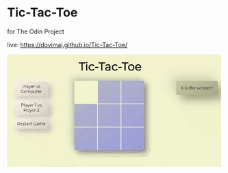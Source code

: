 # Tic-Tac-Toe

for The Odin Project

live: https://dovimaj.github.io/Tic-Tac-Toe/

![](chrome-capture.gif)
